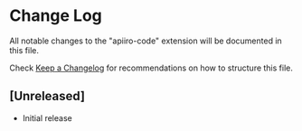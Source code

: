 # Change Log

All notable changes to the "apiiro-code" extension will be documented in this file.

Check [Keep a Changelog](http://keepachangelog.com/) for recommendations on how to structure this file.

## [Unreleased]

- Initial release